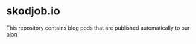 # skodjob.io

This repository contains blog pods that are published automatically to our [blog](skodjob.io).

